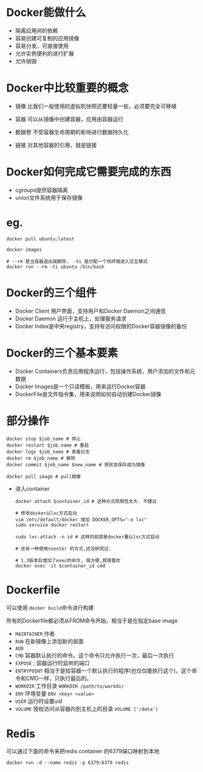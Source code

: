 # Docker能做什么

* 隔离应用间的依赖
* 容易创建可复制的应用镜像
* 容易分发，可直接使用
* 允许实例便利的进行扩展
* 允许销毁

# Docker中比较重要的概念

* 镜像
    比我们一般使用的虚拟机快照还要轻量一些，必须要完全可移植

* 容器
    可以从镜像中创建容器，应用由容器运行

* 数据卷
    不受容器生命周期的影响进行数据持久化

* 链接
    对其他容器的引用，就是链接

# Docker如何完成它需要完成的东西

* cgroups提供容器隔离
* union文件系统用于保存镜像

# eg.

```
docker pull ubuntu:latest

docker images

# --rm 是当容器退出就删除， -ti 是分配一个伪终端进入交互模式
docker run --rm -ti ubuntu /bin/bash
```

# Docker的三个组件

* Docker Client 用户界面，支持用户和Docker Daemon之间通信
* Docker Daemon 运行于主机上，处理服务请求
* Docker Index是中央registry，支持有访问权限的Docker容器镜像的备份

# Docker的三个基本要素

* Docker Containers负责应用程序运行，包括操作系统，用户添加的文件和元数据
* Docker Images是一个只读模板，用来运行Docker容器
* DockerFile是文件指令集，用来说明如何自动创建Docker镜像

# 部分操作

```
docker stop $job_name # 停止
docker restart $job_name # 重启
docker logs $job_name # 查看日志
docker rm $job_name # 移除
docker commit $job_name $new_name # 把状态保存成为镜像

docker pull image # pull镜像
```

* 进入container
    ```
    docker attach $container_id # 这种方式局限性太大. 不建议

    # 修改docker以lxc方式启动
    vim /etc/default/docker 增加 DOCKER_OPTS="-e lxc"
    sudo service docker restart

    sudo lxc-attach -n id # 这样的前提是docker要以lxc方式启动

    # 还有一种使用nsenter 的方式,还没研究过.

    # 1.3版本后增加了exec的命令, 很方便,我很喜欢
    docker exec -it $container_id cmd
    ```

# Dockerfile

可以使用 `docker build`命令进行构建

所有的Dockerfile都必须从FROM命令开始，相当于是在指定base image

* `MAINTAINER` <author name> 作者
* `RUN` <command> 在新镜像上添加新的层面
* `ADD` <source> <destination>
* `CMD` 容器默认执行的命令。这个命令只允许执行一次，最后一次执行
* `EXPOSE` <port>; 容器运行时监听的端口
* `ENTRYPOINT` 相当于是给容器一个默认执行的程序(也仅仅能执行这个)，这个命令和CMD一样，只执行最后的。
* `WORKDIR` 工作目录 `WORKDIR /path/to/workdir`
* `ENV` 环境变量 `ENV <key> <value>`
* `USER` 运行时设置uid
* `VOLUME` 授权访问从容器内到主机上的目录 `VOLUME ['/data']`

# Redis

可以通过下面的命令来把redis container 的6379端口映射到本地
```
docker run -d --name redis -p 6379:6379 redis
```
